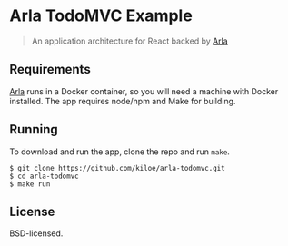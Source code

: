 # Arla TodoMVC Example

> An application architecture for React backed by [Arla](https://github.com/kiloe/arla10k)

## Requirements

[Arla](https://github.com/kiloe/arla10k) runs in a Docker container, so you will need a machine with Docker installed. The app requires node/npm and Make for building.

## Running

To download and run the app, clone the repo and run `make`.

```
$ git clone https://github.com/kiloe/arla-todomvc.git
$ cd arla-todomvc
$ make run
```

## License

BSD-licensed.
